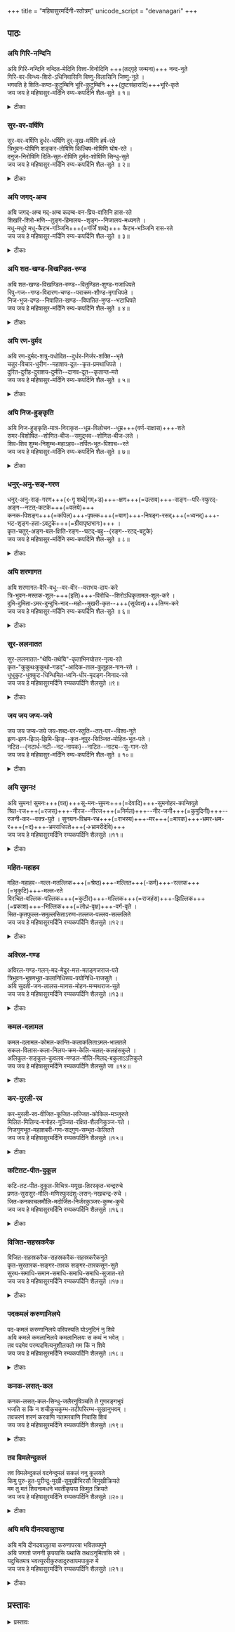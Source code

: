 +++
title = "महिषासुरमर्दिनी-स्तोत्रम्"
unicode_script = "devanagari"
+++
## पाठः
### अयि गिरि-नन्दिनि
अयि गिरि-नन्दिनि नन्दित-मेदिनि विश्व-विनोदिनि +++(तद्गृहे जन्मना)+++ नन्द-नुते  
गिरि-वर-विन्ध्य-शिरो-ऽधिनिवासिनि विष्णु-विलासिनि जिष्णु-नुते ।  
भगवति हे शिति-कण्ठ-कुटुम्बिनि भूरि-कुटुम्बिनि +++(दुष्टसंहारादि)+++भूरि-कृते  
जय जय हे महिषासुर-मर्दिनि रम्य-कपर्दिनि शैल-सुते ॥ १॥

<details>
<summary>टीकाः</summary>

#### मूलम्
अयि गिरिनन्दिनि नन्दितमेदिनि विश्वविनोदिनि नन्दनुते  
गिरिवर-विन्ध्य-शिरोऽधिनिवासिनि विष्णुविलासिनि जिष्णुनुते ।  
भगवति हे शितिकण्ठकुटुम्बिनि भूरिकुटुम्बिनि भूरिकृते  
जय जय हे महिषासुरमर्दिनि रम्यकपर्दिनि शैलसुते ॥१॥

#### काशिकानन्दगिरिः संस्कृतेन
वन्दे भगवतीमम्बां  
महिषासुरमर्दिनीम्  
व्याख्यास्येऽथाति-संक्षेपात्  
तत्पुष्पाञ्जलिमादरात् ॥ 

सकलपुरुषार्थ-दायिनीं देवी भगवतीमभिष्टुवन् कश्चित् कविः प्रथमं तस्याः स्वरुपं सामान्यतः कार्यं चाह -

**अयि गिरिनन्दिनि०** -अयीति सानुनये सम्बोधने । गिरेहिमालयस्य पर्वतस्य नन्दिनी पुत्री पार्वती तत्सम्बुद्धौ हे गिरिनन्दिनि । एवमुत्तरत्र सर्वत्र सम्बदध्यन्तं बोध्यम् । गिरीन पर्वतान् स्वशक्त्याधानेन नन्दयति तच्छीला तथा, यैः क्ष्माभृद्भिर्मेदिनी नन्दिता भवतीति वा । गिरीन् पूज्यान् नन्दयतीति वा । 

नन्दिता मेदिनी यया सा तथा । मेदिनीनन्दनेनैव **विश्वविनोदिनी** मेदिनीजातमानवकृतकर्मादि नन्दनीयत्वाद् विश्वस्य । कथमेषा विश्वं विनोदयामासेत्येतद् उदाहरणेनाह नन्दनुत इति । नन्दगेहे किल जातैषा - यद्यपि प्रथमं न महिषासुर-मर्दिनी-स्तोत्रम् ज्ञाता तथापि पश्चान्- नारदेन श्रीकृष्णादेः स्वरूपकथनोत्तरं मदीया पुत्री साक्षाद् भगवती जातेति सा नन्देन सभक्ति स्तुता । गिरिवरेति -गिरिवरस्य विन्ध्यस्य शिरसि शिखरेऽधिनिवस्तुं शीलं यस्याः । "नन्द गोपगृहे जाता यशोदागर्भसम्भवा । ततस्तौ नाशयिष्यामि विन्ध्याचलनिवासिनी" इति वचनात् । सैषा नन्दगृहे जाता सती विष्णुं श्रीकृष्णरूपेणावतीर्णं, विलासयामास योगमायामाश्रित्यैव श्रीकृष्णेन बहुतरलीलाकरणात् । जिष्णुनुते -"मायामयोऽयं गुणसंप्रवाहा। इत्येवमिन्द्रेण श्रीकृष्णस्तुतिप्रसङ्गे गोवर्धनोद्धारे स्तुता । इन्द्रादिस्तुतेरेव तारकासुरवधायपर्वतपुत्रीरूपेण भगवत्या अवतरणाञ्च । जिष्णुरिति अर्जुननामाऽपि । भगवति ऐश्वर्यधर्मयशः श्रीज्ञानवैराग्यलक्षणषागुण्यपूर्णे। शितिकण्ठकुटुम्बिनि- शिवपत्नि । भूरिकुटुम्बिनि-"भूरिर्ना वासुदेवे च हरे च परमेष्ठिनि" इति मेदिनी। आवृत्त्या ब्रह्म-विष्णु-महेश्वराणां कुटुम्बिनी सरस्वत्यादि त्रिस्वरूपा। एवंस्थिते शितिकण्ठकुटुम्बिनीति विशेषार्थम् । भूतकृते इति वचित्पाठः । भूतानि कृतानि यया सा तथा। भूरिकृत इति पाठेऽपि तथार्थः । भूरिभिर्ब्रह्मविष्णुमहेश्वरैर्भूरिभिर्बहुभिरिन्द्रादिभिश्च कृता तत्तेजःपुञ्जसमुद्भवादिति वा । दृश्यते च समुदाये शक्तिप्राकट्यम् । एवंभूते हे महिषासुरमर्दिनि रम्याः कपर्दा जटाजूटाः यस्याः सा तथा हे शैलसुते जय जय सुष्ठत्कर्षेण वर्तस्व । महिषासुरमर्दिनीं महालक्ष्मीरूपां मध्यमचरित्रविषयभूतां मध्यशरीरवन्मुख्यत्वेन महिषासुरमर्दिनी-स्तोत्रम् प्रथमम्पादाय ततो वाम-दक्ष-करस्थानीये महाकाली-महासरस्वत्यौ प्रथमोत्तमचरित्रस्थे विशेषणाभ्यां गृहीते । श्यामकपर्दसमावृता महाकाली । शैलसुता उमा ब्रह्मविद्यास्वरुपिणी केनोपनिषदि दर्शिता महासरस्वती । महिषोऽधर्मप्रतीकरूपस्तादृशासूरमर्दिनी परा परमोपास्या ॥१॥

#### काशिकानन्दगिरिः हिन्द्या
हे माता । रमणीय केशपाश से शोभायमान हे शैलपुत्री ! हे महिषासुर मर्दिनी भगवती ! तुम्हारी जय हो । तुम हिमालयनन्दिनी हो, पृथ्वी की समृदिध विधायिनी हो, विश्व के लिये आनन्ददायिनी हो । पूर्वकृत नन्दरायकी स्तुति से प्रसन्न होकर तुम ने नन्दगृह में जनम लिया। और विन्ध्यवासिनी देवी बनी । दूसरी और भगवान विष्णू (श्रीकृष्ण) के रासविलास में सहभागिनी बनी (योगमायामुपाश्रितः) इन्द्रादि भी तुम्हारी स्तुति करने लगे । हे भगवती! तुम शङ्कर की अर्धाङ्गिनी हो । लक्ष्मी आदि के रुप में विष्णू आदि की भी कुटुम्बिनी हो । अनन्त विश्व की जन्मदात्री हो ॥१॥

#### उषा ऽऽङ्ग्लिक्या
Hail, Oh daughter of Mountain, who has caused joy to the Universe, praised by Nanada, residing on the peak of the superb mountain Vindhya, making Vishnu manifest his sports, praised by Indra, Oh Blessed one, consort of Siva (in particular), consort of many (Brahma, Vishnu and Siva), maker of many (beings) who has crushed the demon, Mahisha, wearing a charming knot of hair, Oh Daughter of Mountain (Himalaya), Victory to you, Victory to you. (1)

</details>

### सुर-वर-वर्षिणि
सुर-वर-वर्षिणि दुर्धर-धर्षिणि दुर्-मुख-मर्षिणि हर्ष-रते  
त्रिभुवन-पोषिणि शङ्कर-तोषिणि किल्बिष-मोषिणि घोष-रते ।  
दनुज-निरोषिणि दिति-सुत-रोषिणि दुर्मद-शोषिणि सिन्धु-सुते  
जय जय हे महिषासुर-मर्दिनि रम्य-कपर्दिनि शैल-सुते ॥ २॥

<details>
<summary>टीकाः</summary>

#### मूलम्
सुरवरवर्षिणि दुर्धरधर्षिणि दुर्मुखमर्षिणि हर्षरते  
त्रिभुवनपोषिणि शङ्करतोषिणि कल्मषमोषिणि घोषरते  
दनुजनिरोषिणि दितिसुतरोषिणि दुर्मदशोषिणि सिन्धुसुते  
जय जय हे महिषासुरमर्दिनि रम्यकपर्दिनि शैलसुते ॥२॥ 

#### काशिकानन्दगिरिः संस्कृतेन
भूरिकरणमुक्त्वा भूरिरक्षणमाह -

सुरवरेति ०-सुरेभ्यो वरान् वर्षति तच्छीला तथा । "प्रियतां त्रिदशाः सर्वे यदस्मत्तोऽभिवाञ्छितम् " इत्युक्तेः । अत एव दुर्धरनामानं महिषसेनापतिं धर्षयति तथा । दुर्मुखनामानं मर्षयति नाशयतीति तथा । दुर्धरान्दुर्मुखांश्च दुष्टान् हन्तीति वा । हर्षे स्वीये परकीये च रते । देवरक्षणासुरनिकन्दनाभ्यां त्रिभुवनपोषणशीले, मङ्गलवितानेन शङ्करतोषणशीले, स्वसेविनां कल्मषहरणशीले । घोषे शत्रुवधकालीनगर्जने वेदघोषादौ वा रते । दनुजनीनां दानवानां रोषिणि । रुषिहिँसार्थः । दितिकुलानां दैत्यानां रोषिणि । दुर्मदानां शोषिणि, महिषासुरमर्दिनी-स्तोत्रम् शोषिणि, सिन्धुसुते लक्ष्मीस्वरूपे समुद्रपुत्रि । जय जयेति । ॥२॥

#### काशिकानन्दगिरिः हिन्द्या
जय हो महिषासुर मर्दिनी ! जय हो रमणीय केशपाश से शोभायमान शैलपुत्री ! तुम देवताओं पर वरों की वर्षा करती हो । प्रथम तुम ने महिषासुर के सेनानी दुर्धर को पछाडा, दुर्मुख को गिराया । इस प्रथम विजय से ही हर्षित हो गयी । असुर संहार से त्रिभुवन का पोषण करने के लिये संनद्ध हो गयी । हे माता ! तुम सदा शंकर को प्रसन्न रखती हो, भक्तों के पापों को धो डालती हो । दानवों का संहार दैत्यो का विनाश एवं मदान्ध दृष्टों का सफाया करती हो। हे जगदम्बा तुम वेदधोष में तन्मय हो जाती हो ॥२॥

#### उषा ऽऽङ्ग्लिक्या
Oh Goddess, who showers boons on gods, molests demon Durdhara, destroys demon Durmukha, is gladdened by the joy (of herself and others), nourishes the three worlds, satisfies Sankara, removes the guilt (of devotees), is delighted in the war-cries, causes harm to the Danavas, gets angry with the sons of Diti (i.e. Demons), causes affliction to the arrogant, Oh daughter of the ocean (as Lakshmi) who has crushed the demon, Mahisha, wearing a charming knot of hair, Oh Daughter of Mountain (Himalaya), Victory to you, Victory to you. (2)


</details>

### अयि जगद्-अम्ब
अयि जगद्-अम्ब मद्-अम्ब कदम्ब-वन-प्रिय-वासिनि हास-रते  
शिखरि-शिरो-मणि--तुङ्ग-हिमालय--शृङ्ग--निजालय-मध्यगते ।  
मधु-मधुरे मधु-कैटभ-गञ्जिनि+++(=ग॑जिँ॑ शब्दे)+++ कैटभ-भञ्जिनि रास-रते  
जय जय हे महिषासुर-मर्दिनि रम्य-कपर्दिनि शैल-सुते ॥ ३॥


<details>
<summary>टीकाः</summary>

#### मूलम्
अयि जगदम्ब मदम्ब कदम्बवन-प्रियवासिनि हासरते  
शिखरिशिरोमणि-तुहिमालय-शृङ्गनिजालय-मध्यगते ।  
मधुमधुरे मधुकैटभगञ्जिनि कैटभभञ्जिनि रासरते  
जय जय हे महिषासुरमर्दिनि रम्यकपर्दिनि शैलसुते ॥३॥ 

#### काशिकानन्दगिरिः संस्कृतेन

प्रथमचरित्रार्थदर्शनपूर्वकं ध्येयस्वरूपमाह -

अयि जगदम्बेति। जगतामम्ब, विशेषतश्च मदम्ब, कदम्बवने प्रियं यथा स्यात् तथा वस्तुं शीलं यस्याः सा तथा। कदम्बवनं प्रियवासः वासस्थानं अस्या अस्ति तथेति वा। हासरते ॥ जहासारुणलोचना' इत्युक्तेः। शिखरिणां पर्वतानां शिरोमणिर्यस्तुङ्गो हिमालयस्तस्य शृङ्गमेव शृङ्गस्थो वा यो निजालयस्तन्मध्यगते तन्मध्यवासिनि। मधुवत् पुष्परसंवद् वसन्तवद् वा मधुरे सरसे। मधौ विष्णौ मधुरे इति वा। मधुसूदननामैकदेशत्वाद् मधुर्विष्णुर्मधुवंशीयत्वाद् वा। 

**मधुकैटभगञ्जिनि**। मधुकैटभाव् असुरौ गञ्जयतीति तथा। "गञ्जः स्यात् पुंसि रीढायां भाण्डागारे तु न स्त्रियाम्" इति मेदिनी । रीढा तिरस्कारस् तां करोतीति णिच् । तत्करोति तदाचष्टे  तयोःहन्ता तु विष्णुरेव। कैटभभञ्जिनीति सप्तम्यन्तम्। विश्वम्भरः कैटभजिदित्यमराद् विष्णुः श्रीकृष्णः तस्मिन् रासकारिणि रासरते। कैटभभञ्जिनीति सम्बोधनं सम्बोधनमध्यगतत्वाद्यद्यप्युचितं तथापि पुनरुक्तिमात्रं स्यादित्युपेक्षितम्। जय जयेति। ।३॥

#### काशिकानन्दगिरिः हिन्द्या
हे जगदम्बा ! ओ मेरी माँ ! कदम्बवन में निवास करना तुम्हें बहुत प्रिय लगता है । तुम हास्य विलास में प्रीति रखती हो । तुम ने पर्वतों के शिरोमणि हिमालय के उत्तुंग शिखर को अपना निवास स्थान बनाया । तुम्हारा स्वरुप मन वाणी आदि सभी मधु के समान मधुर मनोहर है। मधु और कैटभ को तुम ने प्रथम ही हताहत किया। कैटभासुर के हन्ता विष्णु (श्रीकृष्ण) की रासलीला में तुम ने ही रुचि के साथ पृष्ट भूमिका निभायी । हे महिषासुर मर्दिनी, रमणीय केशपाशधारिणी शैलपुत्री तुम्हारी जय हो जय हो ॥३॥

#### उषा ऽऽङ्ग्लिक्या
Hail, Oh Mother of the World (and) of me (in particular) dweller in the forest of Kadamba trees which are dear, delighted in the roar of laughter, dwelling in the interior of one's own house in the peak of lofty Himalaya - the crest-jewel of mountains, sweet like honey, hater of (the demons) Madhu and Kaitabha, taking delight in the Rasakrida of Vishnu, the destroyer of Kaitabha, who has crushed the demon, Mahisha, wearing charming knot of hair, Oh Daughter Mountain (Himalaya), Victory to you, Victory to you. (3)

</details>

### अयि शत-खण्ड-विखण्डित-रुण्ड

अयि शत-खण्ड-विखण्डित-रुण्ड--वितुण्डित-शुण्ड-गजाधिपते  
रिपु-गज--गण्ड-विदारण-चण्ड--पराक्रम-शौण्ड-मृगाधिपते ।  
निज-भुज-दण्ड--निपातित-खण्ड--विपातित-मुण्ड--भटाधिपते  
जय जय हे महिषासुर-मर्दिनि रम्य-कपर्दिनि शैल-सुते ॥ ४॥

<details>
<summary>टीकाः</summary>

#### मूलम्
अयि शतखण्ड-विखण्डित-रुण्ड-वितुण्डित-शुण्ड-गजाधिपते  
रिपु-गज-गण्ड-विदारण-चण्ड-पराक्रम-शौण्ड-मृगाधिपते  
निज-भुजदण्ड-निपातित-चण्ड-निपाटित-मुण्ड-भटाधिपते  
जय जय हे महिषासुरमर्दिनि रम्यकपर्दिनि शैलसुते ॥४॥ 

#### काशिकानन्दगिरिः संस्कृतेन
द्वितीयचरित्रमादायाहार्थेन -

अयि शतेति । शतानि खण्डानि यथा स्युः तथा विखण्डिता रुण्डा अश्वविशेषा यया सा । "मूकरुण्डौ तु वेसरादश्वा सूतेइति यादवः। वेसरो वेगतरोऽश्वः । " स्याद् वेसरो वेगतर" इति तत्रैव पाठात् । सा च सा वितण्डिताः तोडिताः शूण्डाः करिहस्ता येषां ते तथाभूता गजाधिपतयोयया सा तथेति कर्मधारयः । रिप्विति । रिपूणां ये गजाः तेषां, यद् वा गजरूपेणागतमहिषासुरस्य एवं गण्डविदारणे चण्डपराक्रमेण शौण्डो विख्यातः । "शौण्डो मते च विख्याते" इति विश्वमेदिन्यौ । एवंविधो मृगाधिपतिर्वाहनत्वेन यस्याः सा तथा ।

तृतीयचरित्रार्थंकदेवमादायाह - निजभुजेति । निजभुजेन निपातितश्चण्डो नाम राक्षसो यया सा च सा विपातितो मुण्डनामा भटाधिपतिः यया सा तथा । जय जयेति । ॥४॥

#### काशिकानन्दगिरिः हिन्द्या
जय हो जय हो माता ! महिषासुर मर्दिनी ! जय हो रम्यकेश विन्यास से शोभायमान शैलपुत्री ! तुम ने युद्ध में तेज दौडते हुए घोडों को सौ सौ टुकडे कर मार गिराया । बडे बडे हाथियों के सूडों को हजारो टुकडे कर फेंक दिया । तुम्हारा वाहन सिंह भी हाथियों के गण्डस्थल फाड डालने के पराक्रम से प्रख्यात हुआ । तुम ने अपनी भुजाओं से सेनाधिपति चण्ड और मुण्ड नाम के प्रखर योद्धाओं को मार गिराया ॥४॥

#### उषा ऽऽङ्ग्लिक्या

Hail, Oh Gosddess who has shattered the best horses into hundreds of pieces (and) rendered the masters of elephants as having the trunks (of the elephants) chopped off, possessed of the lord of animals (lion) well-known for the fierce valour displayed in breaking the foreheads of enemies' elephants, who with her staff-like arms knocked down demon Chanda and caused the fall of demon Munda who has crushed the demon, Mahisha, wearing a charming knot of hair, Oh Daughter of Mountain (Himalaya), Victory to you, Victory to you. (4)
</details>

### अयि रण-दुर्मद
अयि रण-दुर्मद-शत्रु-वधोदित--दुर्धर-निर्जर-शक्ति--भृते  
चतुर-विचार-धुरीण--महाशय-दूत--कृत-प्रमथाधिपते ।  
दुरित-दुरीह-दुराशय-दुर्मति--दानव-दूत--कृतान्त-मते  
जय जय हे महिषासुर-मर्दिनि रम्य-कपर्दिनि शैल-सुते ॥ ५॥

<details>
<summary>टीकाः</summary>

#### मूलम्
अयि रण-दुर्मद-शत्रु-वधोदित--दुर्धर--निर्जर+++(=देव)+++-शक्ति-भृते  
+++(ताम् प्राप्तुं प्रमथाधिपः शिवो दूत एवेति)+++  
चतुर-विचार-धुरीण-महाशय-दूत-कृत-प्रमथाधिपते ।  
दुरित-दुरीह-दुराशय-दुर्मति-दानव-दूत-कृतान्तमते  
जय जय हे महिषासुरमर्दिनि रम्यकपर्दिनि शैलसुते ॥५॥ 

#### काशिकानन्दगिरिः संस्कृतेन
तृतीयचरित्रार्थं श्लोकैर् दर्शयति। तत्र दौत्यम् आह -

अयि रणेति ।  
**रणदुर्मदानां** शत्रूणां वधार्थम् **उदिता** उद्भूता या **दुर्धराः** निर्जरसां शक्तयो ब्राह्मी माहेश्वर्यादयः ताभिर् भूते, पालिते, पूरिते वा ।  
चतुरेति । **चतुरश्** चासौ विचारे **धुरीणश्** च चातुर्य-युक्त-विचारे धुरीण इति वा ।  
स चासौ **महाशयश्** च एवं-विध-गुण-गण-विशिष्टेन तेन भवितव्यम् इति तादृश-दूते **कृतं** पर्याप्तः **प्रमथाधिपतिः** शिवो यस्याः सा तथा । "युग-पर्याप्तयोः कृतम्" इत्यपरः । दूतपदान्तं तादृशदूत-कर्मणि तादृशदूत-भवने वा लाक्षणिकं बोध्यम् ।  
केचिन्- मध्ये महाशिवेति पठन्ति। अन्ये महाशयेति पठित्वापि तस्य प्रमथाधिपतिना सामानाधिकरण्येन योजयन्ति। तदुभयं दुर्घट-समासत्वाद् उपेक्षितम्। दुरितेति। 

दुरितश्च दुरीहश्च दुराशयश्च दुर्मतिश्च यः परपक्षीयदूतः। सुग्रीवनामा तेन कृता अन्त-मतिर् यस्याः सा। सुग्रीवोक्त्या असुराणाम् अन्त एव कर्तव्य इति मतिर् देव्या निश्चिता जातेति। जय जयेति।॥५॥

#### काशिकानन्दगिरिः हिन्द्या
केशों के सुन्दर गुच्छों से शोभायमान हे शैलसूनु ! हे महिषापुर मर्दिनी माता तुम्हारी जय हो । रण में मदोन्मत्त शत्रुओं का वध करने के लिये प्रगट हुई शक्ती माहेश्वरी आदि शक्तियां चारों ओर से तुम्हें सम्हाले हुए थी । तुम ने अति चतुर विचारशील, महामना, गणाधिपति शिवजी को अपना दूत बनाकर अपना शान्तिसन्देश भेजा था। किन्तु दुष्ट एवं दुर्मति दानव दूत ( सुग्रीवा) के द्वारा उसे ठुकरा देने से तुम ने दानवों का अन्त करने का फैसला किया था ॥५॥ ।

#### उषा ऽऽङ्ग्लिक्या
Hail, Oh Goddess, supported by the powers of undefeated gods which arose for the death of enemies who were ferocious in the battle,  
having Siva, the foremost dignitary of ingenious thoughts, as an efficient messenger,  
who made up her mind to put an end to demon-rule because of the messenger (Sugriva) of demons having evil behaviour, evil wishes, evil mind and wicked disposition,  
who has crushed the I demon, Mahisha, wearing a charming knot of hair, Oh Daughter of Mountain (Himalaya), Victory to you, Victory to you. (5)

</details>

### अयि निज-हुङ्कृति
अयि निज-हुङ्कृति-मात्र-निराकृत--धूम्र-विलोचन--धूम्र+++(वर्ण-राक्षास)+++-शते  
समर-विशोषित--शोणित-बीज--समुद्भव--शोणित-बीज-लते ।  
शिव-शिव शुम्भ-निशुम्भ-महाऽहव--तर्पित-भूत-पिशाच--रते  
जय जय हे महिषासुर-मर्दिनि रम्य-कपर्दिनि शैल-सुते ॥ ७॥

<details>
<summary>टीकाः</summary>

#### मूलम्
अयि निजहुंकृतिमात्र-निराकृत-धूम्रविलोचन-धूम्रशते  
समर-विशोषित-शोणितबीज-समुद्भव-शोणित-बीज-लते ।  
शिव-शिव--शुम्भ-निशुम्भ-महाहव-तर्पित-भूतपिशाचपते  
जय जय हे महिषासुरमर्दिनि रम्यकपर्दिनि शैलसुते ॥६॥ 

#### काशिकानन्दगिरिः संस्कृतेन
तत्रैव धूम्रलोचन-रक्तबीज-शुम्भनिशुम्भवधमाह -

अयि निजेति । निजहुङ्कृतिमात्रेण निराकृतो धूम्रविलोचनश्च धूम्राणां धूम्रविलोचनानुयायिनां शतानि च यया सा तथा । "वृतः षष्ट्या सहस्राणामसुराणां द्रुतं ययौ" इति षष्टिसहस्राणि धूम्रलोचनस्यानुयायिनः। समरेति । समरे युद्धे विशोषितं रक्तबीजसमुद्भवं शोणितरूपं बीजं सहस्रशः शोणितासुरोत्पादनप्रयोजकं यया सा च सा लता च नारी चेति तथा । "लता नवा गन्धवहेन चुम्बिता ॥ इति नैषधप्रयोगे नवा नवीना लता माधवीलता नवा रम्या लता नारी च इति टीकादर्शनाल्लतापदं नारीवाचकमपि । शिव शिवेति । शिव शिवेत्युञ्चारणपूर्वकं शुम्भनिशुम्भयोर्महायुद्धे तर्पितो भूतपिशाचपतिः शङ्करो यया सा तथा । तथा चोक्तं -"ततःपरिवृतस्ताभिरीशानो देवशक्तिभिः। हन्यन्ताम् असुराः शीघ्रं मम प्रीत्याह चण्डिकाम्" इति। यद् वा तस्मिन् महायुद्धे शत्रुवधोत्पन्नासृगादिभिः तर्पिता भूताः पिशाचाः तत्पतयश्च यया तथेति । जय जयेति । ॥६॥

#### काशिकानन्दगिरिः हिन्द्या
हे माता ! इस के बाद तुम ने हुंकार मात्र से धूम्रलोचन और उस के अनुयायियों का वध कर डाला । युद्ध में रक्तबीज से उत्पन्न करोडों रक्तबीजों के बीज रक्तबिन्दुओं की धारा तुम ने सुखा डाला। फिर शुम्भ और निशुम्भ के साथ जो महा युद्ध हुआ उस में बहाये खून की धारा और मांस खण्डों से भूत पिशाचादि को शिव शिव कहते हुए मानो तर्पण ही किया । कैसा वह पराक्रम था । धन्य हो । जय हो महिषासुरमर्दिनी । जय हो जटाजूटधारिणी शैलपुत्री माता ! ॥६॥


#### उषा ऽऽङ्ग्लिक्या
Hail, Oh Goddess who has destroyed demon Dhoomralochana together with his hundreds of followers by the sheer utterance of sound "hum", Oh Female who has sucked up in battle the germ of blood emanating from demon Raktabija, who has satisfied the lord of goblins (Siva) by the war-cry "Siva-Siva", in the great battle with Sumbha and Nisumbha, who has crushed the demon, Mahisha, wearing a charming knot of hair, Oh Daughter of Mountain (Himalaya), Victory to you, Victory to you. (6)

</details>

### धनुर्-अनु-सङ्-गरण
धनुर्-अनु-सङ्-गरण+++(←गॄ शब्दे|गम्+ड)+++-क्षण+++(=उत्सव)+++-सङ्ग--परि-स्फुरद्-अङ्ग--नटत्-कटके+++(=वलये)+++  
कनक-पिशङ्ग+++(=कपिल)+++-पृषत्क+++(=बाण)+++-निषङ्ग-रसद्+++(=ध्वनद्)+++-भट-शृङ्ग-हता-ऽवटुके+++(=ग्रीवापृष्ठभागः)+++ ।  
कृत-चतुर्-अङ्ग-बल-क्षिति-रङ्ग--घटद्-बहु--{रङ्ग--रटद्-बटुके}  
जय जय हे महिषासुर-मर्दिनि रम्य-कपर्दिनि शैल-सुते ॥ ८॥

<details>
<summary>टीकाः</summary>

#### मूलम्
धनुरनुसङ्गरण-क्षण-सङ्ग-परिस्फुरदङ्ग-नटत्-कटके  
कनक-पिशङ्ग-पृषत्क-निषङ्ग-रसद्भट-शृङ्ग-हतावटुके ।  
कृत-चतुरङ्ग-बलक्षिति-रङ्ग-घटद्-बहुरङ्ग-रटद्-बटुके   
जय जय हे महिषासुरमर्दिनि रम्यकपर्दिनि शैलसुते ॥७॥ 

#### काशिकानन्दगिरिः संस्कृतेन
यूदधस्वरूपमाह -

धनुषो यदनुसंगरणं टङ्कारकरणं स एव क्षण उत्सवः " निर्व्यापारस्थितौ कालविशेषोत्सवयोः क्षणः" इत्यमरः। तत्सङ्गेन परिस्फुरत्सु प्रचलत्सु अङ्गेषु करादिषुः नटन्ति प्रचलन्ति कटकानि यस्याः सा तथा । कनकेति । कनकपत्रकत्वात् कनकवत् पिशङ्गैः पृषत्कैर्बाणैः तादृशेन निषङ्गेण तूणीरेण च रसन्तः शब्दायमाना ये भटाः शत्रुसैनिकाः ते शृङ्गाह्तावटवो यया सा तथा । शृङ्गेण प्राधान्येन हता अवटवो ग्रीवोपरिदेशा ययेति विग्रहे कप समासान्तः । "शृङ्ग प्राधान्यसान्वोश्चा इत्यमरः। आहिताग्न्यादेराकृतिगणत्वाद शृङ्गहतावटवो यथोक्तभटा ययेति विग्रहे विशेषणस्य परनिपातः । शृङ्गमायुधविशेषो वा । माहेश्वर्या वर्णनं वा । तदीयवाहनेन वृषभेण  शृङ्गहता वटुत्वादसुराणाम् । कृतेति । स्वकृता दानवानां चतुरङ्गबलस्य क्षितिः क्षयो यत्र तादृशो यो रङ्गो रणभूमिः "रङ्गो ना रागे नृत्यरणक्षितौ ॥ इति मेदिनी । तत्र निर्भयं घटन्तो घटमानाः चेष्टमाना बहुरङ्गं यथा स्यात् तथा रटन्तो बटुका यस्याः सा तथा। चतुरङ्गबलनाशे निर्भया बाला अपि भटानुकरणं कुर्वन्तो रटन्तश्चेष्टन्ते तथेति । घटधातोरात्मनेपदित्वात्परस्मैपदप्रयोगः " संज्ञापूर्वको विधिरनित्य" इत्याश्रित्य नेयः । यद वा घटनं समृदायीभवनं घटः । घट इव आचरन्तो घटन्त एकत्रीभवन्त इति व्याख्येयम् । बहुरङ्गशब्दो वैविध्यार्थे भाषायां प्रयुज्यमान उपलभ्यते - बहुरङ्गी समाज इत्यादौ। अथवा कृता चतूरङ्गबलक्षितिः यस्मिन तत्र रङ्गे घटन्तो बहुरङ्गा नानारङ्गा रटन्तश्च बटुका बटुकभैरवबटुकविनायकादयो यस्याः सा तथेति विग्रहः। जय जयेति । ॥७॥

#### काशिकानन्दगिरिः हिन्द्या
हे माता ! युद्ध में तुम धनुषटंकार जब करने लगती तब समस्त अंग हिलने लगते थे तो उसके संग से कटककंकण नृत्य करने लगते थे । सुवर्णमय पीले बाणवाला तूणीर लिये कोलाहल करते हुए सामने आये शत्रुओं की गर्दनों को तुम तोडती जा रही थी। इस प्रकार जहाँ दानवों की चतुरंग सेना का विनाश हुआ वह रणभूमि ऐसी सुनसान हो गयी कि वहाँ बच्चे भी निर्भय होकर सैनिकों का अनुकरण करते हुए खेलने लगे थे । धन्य हो जय हो हे महिषासुरमर्दिनी जय हो सुन्दर जटाजूट धारिणी शैलकुमारी ॥७॥


#### उषा ऽऽङ्ग्लिक्या
Oh Goddess, whose bangles are set in motion, because of the limb (hand) which throbs by its association with the joyous occasion of the twanging of bow, who mainly struck at the necks of soldiers, reverberating with quivers full of arrows which were tawny like gold, whose striplings were shouting in diversified manner on the battlefield where the destruction of the fourfold army was effected (by you), who has crushed the demon, Mahisha, wearing a charming knot of hair, Oh Daughter of Mountain (Himalaya), Victory to you, Victory to you. (7)

</details>

### अयि शरणागत
अयि शरणागत-वैरि-वधू--वर-वीर--वराभय-दाय-करे  
त्रि-भुवन-मस्तक-शूल-+++(इति)+++-विरोधि--शिरोऽधिकृतामल-शूल-करे ।  
दुमि-दुमिता-ऽमर-दुन्दुभि-नाद--महो--मुखरी-कृत--+++(सूर्यवत्)+++तिग्म-करे  
जय जय हे महिषासुर-मर्दिनि रम्य-कपर्दिनि शैल-सुते ॥ ६॥

<details>
<summary>टीकाः</summary>

#### मूलम्
अयि शरणागत-वैरिवधू-वरवीर-वराभय-दायिकरे  
त्रिभुवन-मस्तकशूल-विरोधि-शिरोधि-कृताऽमल-शूल-करे ।  
दुमिदुमितामरदुन्दुभि-नाद-महो-मुखरीकृत-दिङ्निकरे  
जय जय हे महिषासुरमर्दिनि रम्यकपर्दिनि शैलसुते ॥८॥ 

#### काशिकानन्दगिरिः संस्कृतेन
युद्धचरमावस्थामाह -

अयि शरणागतेति । शरणागता ये वैरिणां वध्वो रक्षास्मत्पतिजीवनमिति याचमानास्तासां ये वरा वीराः तेभ्यो वरम् अभयं च प्रयच्छन्तौ करौ यस्याः सा तथा । एतद् वैपरीत्येन त्रिभुवनेति । त्रिभुवनस्य मस्तकशूलमिव ये विरोधिनः तेषां शिरोधौ कन्धरायां कृतः निक्षिसः अमलशूलः करे यस्याः सा तथा । दुमीति अव्यक्तानुकरणम् । दुमिदुमिता दुं दुं शब्दिता येऽमरदुन्दुभयो देवदुन्दुभयस्तेषां नादात्मकेन महसा उत्सवेन मुखरीकृताः प्रतिशब्देन शब्दायमाना दिङ्निकरा यया सा तथा । तिग्मकरे इति पाठे तस्मिन् महसि मुखरीकृता तिग्मतालवादनकरा यस्याः सा इति व्याख्येयम्। जय जयेति । ॥८॥ 

#### काशिकानन्दगिरिः हिन्द्या
हे अम्बा ! उन वैरियों को भी तुम ने अपने वरद एवं अभय हाथों से वर एवं अभय दिया जिन की पत्नियाँ अपने पतियों की रक्षा के लिये तुम्हारी शरणागत हो गयी। इस के विपरीत जो त्रिभुवन के लिये सरदर्द बने हुए थे उन असुरों की गर्दनों में तुम ने अपने हस्तस्थ त्रिशूल को फँसाया । उस के बाद विजयी हो कर तुम ने जो विजय दंदभी बजायी उस की दम दम नादा से सारी दिशायें गूंज उठी । धन्य है तुम्हारी उदारता और युद्ध कुशलता । जय हो महिषासुरमर्दिनी माता! जय हो रम्य जटाजूट धारिणी शैलपुत्री ॥८॥


#### उषा ऽऽङ्ग्लिक्या
Hail, Oh Goddess whose palm offers blessings and fearlessness to the heroic husbands of wives of enemies who were seeking shelter (with you), in who is holding in her hand the hand the sparkling spear which is placed on the necks of oppondents who are the headache of the three worlds, who has rendered noisy the multitude of directions with the joy of drum-beats of gods making "dum, dum" sound, who has crushed the demon Mahisha, wearing a charming knot of hair, Oh Daughter of Mountain (Himalaya), Victory to you, Victory to you. (8)

</details>


### सुर-ललनातत
सुर-ललनातत-"थेयि-तथेयि"-कृताभिनयोत्तर-नृत्य-रते  
कृत-"कुकुथःकुकुथो-गडद्"-आदिक-ताल-कुतूहल-गान-रते ।  
धुधुकुट-धुक्कुट-धिन्धिमित-ध्वनि-धीर-मृदङ्ग-निनाद-रते  
जय जय हे महिषासुरमर्दिनि रम्यकपर्दिनि शैलसुते ॥९॥

<details>
<summary>टीकाः</summary>

#### मूलम्
सुरललनाततथेयि-तथेयि-कृताभिनयोदर-नृत्य-रते  
कृत-कुकुथःकुकुथो-गडदादिक-ताल-कुतूहल-गान-रते ।  
धुधुकुट-धुक्कुट-धिन्धिमित-ध्वनि-धीर-मृदङ्ग-निनाद-रते  
जय जय हे महिषासुरमर्दिनि रम्यकपर्दिनि शैलसुते ॥९॥ 

#### पाठान्तरम्
सुर-ललनाऽऽतत-"थेयित-थेयितथा"ऽभिनयोत्तर-नृत्य-रते  
हास-विलास-"हु"-लास-मयि प्रणतार्त-जने ऽमित-प्रेम-भरे ।  
"धिमि-किट-धिक्-कट-धिकट-धिमि"-ध्वनि-घोर-मृदङ्ग-निनाद-रते  
जय जय हे महिषासुर-मर्दिनि रम्य-कपर्दिनि शैल-सुते ॥ ९॥


#### काशिकानन्दगिरिः संस्कृतेन
नानासात्विकलीला आचष्टे -

सुरललनेति। सुरललनाभिः सुराङ्गनाभिः ततथेयीत्याद्यनुकरणम् ततथेयीत्याद्यनुकरणम् । इत्येवं कृताभिनयोदरे तादृशाभिनयमध्ये यन्नृत्यं तत्र रते । कृताभिनयोत्तरनृत्यरत इति पाठे तादृशाभिनयेऽभिनयाद वा उत्तरं श्रेष्ठतरं यन्नृत्यं तत्र रत इति व्याख्येयम् । कृतः कुकुथः इत्यादिको यस्तालस्तत्र कुतूहलेन गाने रते । धुधुकुट इत्यादिना ध्वनिना धीरो गम्भीरो यो मृदङ्गनिनादस्तत्र रते । जय जयेति । ॥९॥

#### काशिकानन्दगिरिः हिन्द्या
असुरवध होने पर हर्षित हुई देवाङ्गनाएँ तथेयी तथेयी कर के अभिनय के साथ नृत्य करने लगीं । कुकुथ कुकुथ गडद ताल के बीच गीत गाने लगीं । धुधुकुट धुक्कुट धिन्धिम ऐसें मृदंग बजने लगे । इन सब को देख कर सुन कर तुम आनन्दित होने लगी। धन्य हो माता जय हो महिषासुरमर्दिनी ! जय हो रम्य जटाजूट धारिणी शैलपुत्री ॥९॥

#### उषा ऽऽङ्ग्लिक्या
Oh, Goddess, who takes delight in the dance-sequence in the midst of acting done by divine women and accompanied by the sound "tatatheyi-tatheyi", who takes pleasure through curiosity in the singing to the accompaniment to rhythm (tala) expressed through "Kukuthah, Kukuthah, Gudada" etc., who  takes joy in the deep-sounding drum (mrdanga) resounding with "Dhudhukuta, Dhudhukuta, Dhindhumita", who has crushed the demon, Mahisha, wearing a charming knot of hair, Oh Daughter of Mountain (Himalaya), Victory to you, Victory to you. (9)

</details>

### जय जय जप्य-जये
जय जय जप्य-जये जय-शब्द-पर-स्तुति--तत्-पर--विश्व-नुते  
झण-झण-झिञ्-झिमि-झिङ्--कृत-नूपुर-सिञ्जित-मोहित-भूत-पते ।  
नटित--{नटार्ध-नटी--नट-नायक}--नाटित--नाट्य--सु-गान-रते  
जय जय हे महिषासुर-मर्दिनि रम्य-कपर्दिनि शैल-सुते ॥ १०॥
<details>
<summary>टीकाः</summary>

#### मूलम्
जय जय जप्यजये जय-शब्द-पर-स्तुति-तत्पर-विश्व-नुते  
झण-झण-झिञ्झिमि-झिङ्कृत-नूपुर-शिञ्जित-मोहित-भूतपते ।  
नटित--नटार्ध-नटी--नट-नायक--नाटक-नाटित-नाट्यरते  
जय जय हे महिषासुरमर्दिनि रम्यकपर्दिनि शैलसुते ॥१०॥ 

#### काशिकानन्दगिरिः संस्कृतेन
अर्धनारीश्वरीयनारीलीलां बहुतरपुरुषबहुतरनारीमिलितनृत्यलीलां (गरबा) वाऽऽदायाह -

जय जयेति । नृत्यादि-समये जय-जय-शब्देन जप्यो जयो यस्याः सा तथा ।  
जय जय शब्दः पर उत्तमो यत्र तादृश-स्तूतौ तत्परेण विश्वेन नुता तत्सम्बुद्धौ ।  
झण झण झिझिमीति झिंकृतस्य नूपुरस्य महिषासुरमर्दिनी स्तोत्रम् शिञ्जितेन ऽव्यक्तशब्देन मोहितो **भूतपतिः** शङ्करो यया सा तथा ।  
नटितेति । आदिकर्मणि निष्ठा । नटितौ समारब्ध-नटनौ, यौ **नटार्धनटी** च **नटनायकश्** च अर्धनारीश्वररूपौ ताभ्यां बहुतरनटबहुतरनटीसमुदायेन वा नाटिते प्रवर्तिते नाट्ये सुगानरते । जय जयेति । ॥१०॥


#### काशिकानन्दगिरिः हिन्द्या
जय माता ! महिषासुरमर्दिनी ! जय हो रम्यकेशपाशधारिणी शैलपुत्री ! युद्ध में तुम्हारी विजय होने पर कुछ लोग जय-जय, जय-जय ऐसा मानो जप करने लगे थे । कुछ लोग जयकार के साथ स्तुति बोल रहे थे । इस प्रकार संपूर्ण विश्व तुम्हारी प्रशंसा-स्तुति करने में लगा था । और तुम भी आनन्दनृत्य में शामिल हो कर झण-झण झिम-झिम आवाज करते हुए नूपुर के झनकार से भूतपति शंकर को मोहित कर रही थी। फिर आधे नटों से और आधी नटियों से शोभित विशाल नाटक में शंकर के साथ स्वयं भी नृत्य करने लग गयी थी। अहा | क्या उस समय की शोभा रही होगी. धन्य हो ॥१०॥

#### उषा ऽऽङ्ग्लिक्या
Oh Goddess, who is praised by the World which is engrossed in a praise-song in which the word "jaya" occurs last, whose victory is fit to be muttered by (the words) "jaya", " jaya", who tempts Sankara, the Lord of  Creatures, by the jingling of her anklets, which make the sound "jhana, jhana, jhinjhimi, jhin", who takes delight in the lovely music sung in the drama acted by Siva in the form of half-female and half-male when he has started his dance, who has crushed the demon, Mahisha, wearing a charming knot of hair; Oh Daughter of Mountain (Himalaya), Victory to you, Victory to you. (10)

</details>

### अयि सुमनः!
अयि सुमनः! सुमनः+++(वत्)+++सु-मनः-सुमनः+++(=देवादि)+++-सुमनोहर-कान्तियुते  
श्रित-रज+++(=रजस्)+++-नीरज--नीरज+++(=निर्मल)+++--नीर-जनी+++(=कुमुदिनी)+++--रजनी-कर--वक्त्र-युते ।
सुनयन-विभ्रम-रभ्र+++(=राभस्य)+++-मर+++(=मारक)+++-भ्रमर-भ्रम-र+++(=द)+++-भ्रमराधिपते+++(→भ्रामरीदेवि)+++  
जय जय हे महिषासुरमर्दिनि रम्यकपर्दिनि शैलसुते ॥११॥ 


<details>
<summary>टीकाः</summary>

#### मूलम्
अयि सुमनः! सुमनःसुमनःसुमनःसुमनोहरकान्तियुते  
श्रितरजनीरज-नीरज-नीरजनी-रजनीकर-वक्त्रयुते ।  
सुनयनविभ्रम-रभ्र-मर-भ्रमर-भ्रम-रभ्रमराधिपते  
जय जय हे महिषासुरमर्दिनि रम्यकपर्दिनि शैलसुते ॥११॥ 

#### काशिकानन्दगिरिः संस्कृतेन
भ्रामरीरूपेण स्तौति -

**अयि** सुमन इति । शोभनं मनो यस्याः तत्-सम्बुद्धौ हे **सुमनः**। **सुमनः**-सदृशानि पुष्प-कोमलानि सुमनांसि शोभन-**मनांसि** येषां तेषां सुमनसां देवानां विदुषां वा । "विद्वांसो वै देवा" इति श्रुतेः । सुमनोहरया अत्यन्तमनोज्ञया कान्त्या युते । 

पुनश्च श्रितेति । **श्रितो रजः** परागो यया । अकारान्तो रज-शब्दः।+++(5)+++ अथ च **नीरजा** निर्मला । यद वा "रजनी नीलिनी रात्रि-हरिद्रा-जतुकासु च" इति मेदिनी-वचनात् श्रितो हरिद्रा-सदृश-पीत-रजो यया सा इति श्रित-रज-नीरजा ।  
अपि च नीरजे - निर्मले नीरे जले जनिः यस्याः सा कुमुदिनी, तत्-प्रबोधको **रजनी-करो** निशा-करः चन्द्रमा तत्-सदृशेन वक्त्रेण युते । 

सुनयनेति । स्वीय-सुन्दर-नयनयोः **विभ्रमैः** **रभ्रेण** राभस्येन **मर-भ्रमर-भ्रमं** - **मराणां** मारकराणां भ्रमराणां भ्रमं राति उत्पादयतीति तथा । नेत्रविभ्रमणे भ्रमराः प्रसर्पन्तीति भ्रम उत्पद्यत इति भावः । एवंविधा या **भ्रमराधिपतिर्** भ्रामरीदेवी, तत्सम्बुद्धौ । जय जयेति । ॥११॥

#### काशिकानन्दगिरिः हिन्द्या
रमणीय केशविन्यास से मनोहर हे शैलपुत्री । हे महिषासुरमर्दिनी! माता जय हो । हे प्रसन्नमनसा (सुमनः) अम्बा ! पुष्प (सुमन) सदृश कोमल , शोभन मनवाले (सुमन) विद्धवान (सुमन) को आकर्षित करने वाली अति मनोहर (सुमन) कान्तिसे तुम शोभायमान हो । हल्दी के समान पीत पराग (रजनीरज) युक्त निर्मल (नीरज) पानी (नीर ) में उत्पन्न (ज) कुमुदिनी (नीरजनी) को खिलाने वाले चन्द्रमा (रजनीकर) के सदृश मुख से सुसुन्दर हो । अपने रमणीय नेत्रों के परिभ्रमण से भ्रमरों की भ्रान्ति लोगों में पैदा कर अपने भ्रमराधिपति भ्रामरीदेवी स्वरुप दिखाकर सचमुच भ्रमराधिपति बन जाती हो ॥११॥

#### उषा ऽऽङ्ग्लिक्या
Oh Goddess, having a cheerful disposition, who is possessed of very attractive lustre like gods whose minds are delicate like flowers, possessed of a face like the moon which causes the white lotus to bloom - the lotus which originates in the clear waters and who has resorted to the pollen that is yellow like termeric, who chastised the demon, Bhramara by the movements of beautiful eyes which cause the semblence of violent bees, who has crushed the demon, Mahisha, wearing a charming knot of hair, Oh Daughter of Mountain (Himalaya), Victory to you, Victory to you. (11)
</details>

### महित-महाहव
महित-महाहव--मल्ल-मतल्लिक+++(=श्रेष्ठ)+++-मल्लित+++(-कर्म)+++-रल्लक+++(=भृकुटि)+++-मल्ल-रते  
विरचित-वल्लिक-पल्लिक+++(=कुटीर)+++-मल्लिक+++(=राजहंस)+++-झिल्लिक+++(=प्रकाश)+++-भिल्लिक+++(=लोध्र-वृक्ष)+++-वर्ग-वृते ।  
सित-कृतफुल्ल-समुल्लसिताऽरुण-तल्लज-पल्लव-सल्ललिते  
जय जय हे महिषासुरमर्दिनि रम्यकपर्दिनि शैलसुते ॥१२॥ 
<details>
<summary>टीकाः</summary>

#### मूलम्
महित-महाहव-मल्लमतल्लिक-मल्लित-रल्लक-मल्ल-रते  
विरचित-वल्लिक-पल्लिक-मल्लिक-झिल्लिक-भिल्लिक-वर्ग-वृते ।  
सित-कृत-फुल्ल-समुल्लसिताऽरुण-तल्लज-पल्लव-सल्ललिते  
जय जय हे महिषासुरमर्दिनि रम्यकपर्दिनि शैलसुते ॥१२॥

#### काशिकानन्दगिरिः संस्कृतेन
ललितारूपेण स्तौति -

महितेति । **महितो** महीकृतो महाहवो याभिः तादृश्यो **मल्ल-मतल्लिका** मल्ल-श्रेष्ठा यत्र । मतल्लिका-मचर्चिकेत्यादयः प्रशस्त-वाचकाः । एवंविधे **मल्लिते** युद्धे **रल्लकं** पक्ष्म-कदम्बं भृकुटिर् एव **मल्लः** प्रतिमल्लः, भृकुटि-विक्षेप-मात्रं प्रति-मल्ल-कर्मेति भावः । तत्र **रते** ।

विरचितेति । **विचरिता वल्लिकैः** वल्लि-समुदायैः **पल्लिकाः** कुटीराणि नीडानीति यावत् । यैः तेषां **मल्लिकानाम्** आलोहित-चञ्चु-चरणानां राज-हंसानां **झिल्लिका** - आतप-रोचिः - पक्ष-प्रति-बिम्बित--धवल-सौरकिरण-प्रकाशो यत्र, एवंविधानां **भिल्लिकानां** लोध्र-वृक्षाणां वर्गेण समुदायेन वनेन वृता तन्-मध्य-वर्तिनी पार्वती-रूपेत्यर्थः । तत्सम्बुद्धौ । वल्लिशब्दस्य स्त्रीलिङ्गत्वेऽपि वल्लिं कायन्तीति वा व्रीह्यादेराकृतिगणत्वेनहलन्तत्वाद वा वल्लिकशब्दो वल्लीसमुदायार्थे सुयोजः । लोध्रवृक्ष-रक्षणार्थं पार्वत्या सिंहनियुक्ती रघुवंशे प्रसिद्धा ।+++(5)+++ हंसाश् च अण्ड-प्रदानाय लोध्र-वृक्षेषु नीडानि कुर्वन्ति । 

सितेति । सितौ ईषच्छवेतिमयुक्तौ च कृतफुल्लौ किञ्चिद्विकासितौ च तौ समुल्लसितौ चरण-तल्लजौ च पदौ यौ तदीयलवेन विलासेन सल्ललिते - परमलालित्यवति । पद - लव इत्यस्य सन्धौ पल्लवः । "लवः कालभिदिच्छिदि । विलासे रामजे लेशे तथा किञ्जल्कपक्ष्मणोः" इति अमरकोश-रामाश्रम्यामुद्धृत हैमपाठः । तदा पदकिञ्जल्कार्थोऽपि सुघटः । जय जयेति । ॥१२॥

#### काशिकानन्दगिरिः हिन्द्या
जय हो माता महिषासुरमर्दिनी! जय हो रमणीय केशपाशधारिणी शैलपुत्री ! महा घोर युद्ध में बडे बडें मल्ल (पहलवान) जहाँ युद्ध करते हैं वहाँ प्रतिमल्ल का कर्म तुम्हारा भृकुटी चालन मात्र करता है। लताओं से घोंसले बनाकर उस पर पंख फैलाकर बैठे हुए राजहंस अपने चमकीले पंखों पर पडी सूर्यकिरणों के प्रतिबिंब से लोधवृक्षों को सुशोभित कर रहे हैं, उन लोध्रवृक्षों के मध्य में बैठ कर तुम आनन्द लेती हो । लालिमा और सफेदी लिये हुए, खिले हुए विकसित कमल सदृश चरणों की शोभा से तुम अत्यन्त लालित्यपूर्ण होकर वास्तविक ललितादेवी हो रही हो । ॥१२॥

#### उषा ऽऽङ्ग्लिक्या
Oh Goddess, who is pleased with wrestlers in the form of eye-lashes which are made to play the role of wrestlers to encounter the choice wrestlers who have intensified the battle, who is surrounded by a cluster of Lodhra trees which have reflections of Sun's rays falling on the royal swans who have built nests of creepers thereon, who is graceful on account of the movements of feet which are reddish and brightened like blooming white flowers, who has crushed the demon Mahisha, wearing a charming knot of hair, Oh Daughter of Mountain (Himalaya), Victory to you, Victory to you. (12)
</details>

### अविरल-गण्ड
अविरल-गण्ड-गलन्-मद-मेदुर-मत्त-मतङ्गजराज-पते  
त्रिभुवन-भूषणभूत-कलानिधिरूप-पयोनिधि-राजसुते ।  
अयि सुदती-जन-लालस-मानस-मोहन-मन्मथराज-सुते  
जय जय हे महिषासुरमर्दिनि रम्यकपर्दिनि शैलसुते ॥१३॥ 
<details>
<summary>टीकाः</summary>

#### मूलम्
अविरल-गण्डगलन्-मद-मेदुर-मत्त-मतङ्गजराज-पते  
त्रिभुवन-भूषणभूत-कलानिधिरूप-पयोनिधि-राजसुते ।  
अयि सुदती-जन-लालस-मानस-मोहन-मन्मथराज-सुते  
जय जय हे महिषासुरमर्दिनि रम्यकपर्दिनि शैलसुते ॥१३॥ 

#### काशिकानन्दगिरिः संस्कृतेन
उपास्यनानारूपेषु मातङ्गी-लक्ष्मी-कामेश्वरीरूपाणि आदाय आह

अविरलं सघनं निरन्तरं वा गण्डाद् गलता च्योतता मदवारिणा मेदाः स्निग्धा ये मत्तमतङ्गज- राजाः तेषां पतिः स्वामिनी मातङ्गीत्यर्थः । तत्सम्बुद्धौ । क्वचिन्मत्तमतङ्गजराजगते इति पाठः । तदा एवंविधा ये मत्ता मतङ्गजाः तेषां राजा ऐरावतः तस्य गतिरिव गतिर्यस्याः सा तथा गजराजविराजितमन्दगतिरितिप्रसिद्धम् । त्रिभुवनेति । त्रिभुवने भूषणभूतो यः कलानिधिः चन्द्रमाः तस्य रूपमिव रूपं यस्याः सा च सा पयोनिधिराजस्य सुता क्षीरसागरकन्यका तत् सम्बुद्धौ । हे लक्ष्मीस्वरूपेत्यर्थः । अयीति । सुदतीजनेषु सुन्दरीषु लालसं मानसं येषां तेषां मोहनी च सा मन्मथराजसुता च कामराजेश्वरीत्यर्थः । षु प्रसवैश्वर्ययोः । तत एव "पर्थिवे तनये सुतः" इत्यमरे पार्थिवार्थकत्वमुक्तम् । तेषां मोहनो यन्मन्मथराजः स सुतो यस्या इति वा विग्रहः । लक्ष्मीसुतो हि कामदेवः । जय जयेति । ॥१३॥

#### काशिकानन्दगिरिः हिन्द्या
रमणीय घने वालों से मंजुलस्वरुप हे शैलपुत्री ! हे महिषासुरमर्दिनी ! तुम्हारी जय हो । निरन्तर गिरते हुए मदवारि से मनोहर, स्निग्ध मत्तगजों की स्वामिनी तुम मातंगी हो । तुम त्रिभुवन के भूषणरुप चन्द्रमा के समान रूप संपन्न लक्ष्मी हो । सुन्दर दन्त पंक्तियों से मुस्कराती हुई सुन्दरियों में जिन का मन लालस बना हुआ है उन उपासकों के सामने उनको मोहित करने वाली तुम जगन्मोहिनी साक्षात् कामेश्वरी हो ॥१३॥

#### उषा ऽऽङ्ग्लिक्या
Oh Goddess, ruling (as Matangi) over the best of intoxicated elephants rendered stucky with the profuse ichor trickling from their foreheads, who has got the beauty of moon as the ornament of the three worlds and who is the daughter of milky ocean, (as Lakshmi), hail Oh daughter of Cupid (as Kamarajesvari) who infatuates those whose minds are desirous of beautiful women, who has crushed the demon, Mahisha, wearing a charming knot of hair, Oh Daughter of Mountain (Himalaya), Victory to you, Victory to you. (13)

</details>

### कमल-दलामल
कमल-दलामल-कोमल-कान्ति-कलाकलिताऽमल-भालतले  
सकल-विलास-कला-निलय-क्रम-केलि-चलत्-कलहंसकुले ।  
अलिकुल-सङ्कुल-कुवलय-मण्डल-मौलि-मिलद्-बकुलाऽऽलिकुले  
जय जय हे महिषासुरमर्दिनि रम्यकपर्दिनि शैलसुते जा ॥१४॥ 
<details>
<summary>टीकाः</summary>

#### मूलम्
कमल-दलामल-कोमल-कान्ति-कलाकलिताऽमल-भालतले  
सकल-विलास-कला-निलय-क्रम-केलि-चलत्-कलहंसकुले ।  
अलिकुल-सङ्कुल-कुवलय-मण्डल-मौलि-मिलद्-बकुलाऽऽलिकुले  
जय जय हे महिषासुरमर्दिनि रम्यकपर्दिनि शैलसुते जा ॥१४॥ 

#### काशिकानन्दगिरिः संस्कृतेन
श्रीदेवीस्वरूपमाह -

कमलेति । कमलदलवद् अमला कोमला कान्तिर्यस्य तत् किञ्च कलाकलितश्चन्द्रमाः तद्वदमलं भालतलं यस्याः सा तथा । पद्माननत्व-चन्द्रमुखत्वाभ्यां कमलदलकोमलत्वार्धचन्द्रावतारत्वाभ्यां वा । सकलेति । सकलानां सर्वासां विलासकलानां विलासशिल्पानां निलयभूतः निकेतनभूतः क्रमः पदविक्षेपो यत्र एवंविधायां केल्यां चलन्ति नृत्यन्ति कलहंसकुलानि यस्याः सा । "कलहंसस्तु कादम्बे राजहंसे नृपोत्तमे" इति मेदिनी । अलीति । अलिकुलेन भ्रमरकुलेन संकुलं व्याप्तं यत् कुवलयमण्डलं तद्युक्ते मौलौ मस्तके मिलन्ति बकुलानि बकुलपुष्पाणि यासां तासाम् आलीनां सखीनां कुलं यस्याः सा तथा । बकुलपुष्पं कामदेवप्रहित-पञ्चधाभूत-बाणद्वितीयांश सम्भवम् । जय जयेति । ॥१४॥

#### काशिकानन्दगिरिः हिन्द्या
महिषासुरमर्दिनी हे महालक्ष्मी ! रम्य केशपाशावृत हे महाकाली हिमालय की पुत्री महासरस्वती हे उमा भगवती ! तुम्हारी जय हो । तुम्हारा ललाट कमलदल के समान कोमल कान्ति से युक्त है, चन्द्रमा के समान वक्राकार एवं निर्मल है । तुम्हारी नृत्य लीला में पाद विन्यास ऐसा है कि समस्त विलास शिल्पकला वहीं समायी हुई हैं जिसे देख कर कलहंस चंचल होकर स्वयं नृत्य करने लगते हैं । तुम ऐसी सहेलियों से घिरी हुई हो जिनके मस्तक में ऐसे कमल शोभा पा रहे हैं जहाँ भ्रमर भ्रमण करते रहते हैं और साथ में लगे हुए बकुल पुष्प सुगंधि फैलाते हैं ॥१४॥

#### उषा ऽऽङ्ग्लिक्या
Oh Goddess, having the spotless and delicate lustre of a lotus-petal (and) having the expance of forehead like clear moon, during whose sport consisting of foot-steps which are residence of all graceful arts the sweet sounding swans are dancing, who is possessed of a group of rows of Bakula flowers which mingle with the crest of a bunch of blue lotuses full of swarms of bees, who has crushed the a demon, Mahisha, wearing a charming knot of hair, Oh Daughter of Mountain (Himalaya), Victory to you, Victory to you. (14)

</details>

### कर-मुरली-रव
कर-मुरली-रव-वीजित-कूजित-लज्जित-कोकिल-मञ्जुरुते  
मिलित-मिलिन्द-मनोहर-गुञ्जित-रक्षित-शैलनिकुञ्ज-गते ।  
निजगुणभूत-महाशबरी-गण-सद्गुण-सम्भृत-केलितते  
जय जय हे महिषासुरमर्दिनि रम्यकपर्दिनि शैलसुते ॥१५॥ 
<details>
<summary>टीकाः</summary>

#### मूलम्
कर-मुरली-रव-वीजित-कूजित-लज्जित-कोकिल-मञ्जुरुते  
मिलित-मिलिन्द-मनोहर-गुञ्जित-रक्षित-शैलनिकुञ्ज-गते ।  
निजगुणभूत-महाशबरी-गण-सद्गुण-सम्भृत-केलितते  
जय जय हे महिषासुरमर्दिनि रम्यकपर्दिनि शैलसुते ॥१५॥ 

#### काशिकानन्दगिरिः संस्कृतेन
शबरीस्वरूपमाह -

करेति । करगतायाः मुरल्या रवेण वीजितं तिरस्कृतम्, ईज गतिकूत्सनयोरिति धातोर्विपूर्वस्य, कूजितं येषां ते अत एव लज्जिताः कोकिला यस्मिन्नेवंविधं मञ्जुरुतं यस्याः सा तथा । मञ्जमते इति पाठे करमुरलीरवतिरस्कृतेन स्वकूजितेन लज्जिता कोकिलम मतिः यया सा तथेति व्याख्येयम । कोकिलस्य स्वविषये या मञ्जत्वमतिर्लोकानां वा कोकिलविषये या मञ्जत्वमतिः सा लज्जितेति । मिलितेति । मिलितानां मिलिन्दानां भ्रमराणां मनोहरेण गुञ्जितेन रञ्जिते शैलनिकुञ्ज गता स्थिता तत्सम्बुद्धौ । पुलिन्देति पाठे पुलिन्दरूपेणागतः शिवो ज्ञेयः । स्वमिलितेति च योज्यम् । पार्वतीपरमेश्वरौ पुलिन्दरूपेण मिलितौ मनोहरं जुगुञ्जतुरिति । निजेति । निजगुणभूतः स्वीयाङ्गभूतः स्वीयसहायभूतो वा यो महाशबरीगणः महाशबरीरूपधारी सखीगण इत्यर्थः। तस्य सद्गुणेन संभृता केलिततिर्यस्याः सा । मिलिन्दपाठे तृतीयपादमेवं पेठुः । निजगणभूतवशाशबलाङ्गणरिङ्गणसंभृतकेलितते इति। निजगणभूता या वशाः स्त्रियः "वशास्त्रीकरणी च स्यादा इत्यमरः। ताभिः शबलं चित्रितं यदङ्गणं तत्र रिङ्गणेन सञ्चरणेन संभृता केलिततिः यया सा तथेति। जय जयेति । ॥१५॥

#### काशिकानन्दगिरिः हिन्द्या
महालक्ष्मी स्वरुप हे महिषासुरमर्दिनी ! महाकालीस्वरुप हे. जटाजूट धारिणी! महासरस्वतीस्वरुप हे शैलपुत्री ! जय हो जय हो। तुम कभी अपने हाथ में मुरली लेकर बजाने लगती हो तो उस की मंजुल आवाज से कोयल की आवाज भी अभिभूत हो जाती है। लज्जित हो जाती है । उसे बजाती हुई तुम पर्वतों में घने निकुंजो में पहुँच जाती हो । तब भ्रमरों का झुंड गुंजार करता हुआ वहाँ पहुँच जाता हैं और अपनी आवाज से उस मुरली स्वर को रंजित सुमधुर कर देता है। तब तुम वहाँ पर आयी हुई अपनी अन्तरंग महाशबरीरुप धारिणी शबरियों के गण के साथ अति सुन्दर केलि करती हो ॥१५॥

#### उषा ऽऽङ्ग्लिक्या
Oh Goddess, possessed of sweet sound of cuckoos who are ashamed as their notes are excelled by the sound of flute in your hand, residing in the bowers of mountain rendered  charming on account of the attractive humming of assemblage of bees, having a multitude of sports endowed with the excellent qualities of the group of great Sabari-s who are subordinate to yourself, who has crushed the demon, Mahisha, wearing a charming knot of hair, Oh Daughter of Mountain · (Himalaya), Victory to you, Victory to you. (15)

</details>

### कटितट-पीत-दुकूल
कटि-तट-पीत-दुकूल-विचित्र-मयूख-तिरस्कृत-चन्द्ररुचे  
प्रणत-सुरासुर-मौलि-मणिस्फुरदंशु-लसन्-नखचन्द्र-रुचे ।  
जित-कनकाचलमौलि-मदोर्जित-निर्जरकुञ्जर-कुम्भ-कुचे  
जय जय हे महिषासुरमर्दिनि रम्यकपर्दिनि शैलसुते ॥१६॥ 
<details>
<summary>टीकाः</summary>

#### मूलम्
कटितट-पीत-दुकूल-विचित्र-मयूख-तिरस्कृत-चन्द्ररुचे  
प्रणत-सुरासुर-मौलि-मणिस्फुरदंशु-लसन्-नखचन्द्र-रुचे ।  
जित-कनकाचलमौलि-मदोर्जित-निर्जरकुञ्जर-कुम्भ-कुचे  
जय जय हे महिषासुरमर्दिनि रम्यकपर्दिनि शैलसुते ॥१६॥ 

#### काशिकानन्दगिरिः संस्कृतेन
अम्बिकाया मूकाम्बिकाया वा स्वरूपमाह -

कटितटस्थ पीतदुकूलस्य विचित्रमयूखैस्तिरस्कृता चन्द्ररुचिर्यया सा तथा । चण्डरुचिरिति पाठे चण्डरुचिः सूर्यः स तिरस्कृत इति । "रविकरगौरवराम्बरं दधाने" इति भागवते दर्शनात् । प्रणतेति । प्रणता ये सुराश्चासुराश्च तदीय मौलिमणीनां स्फुरदंशुभिर्लसन्ती नखचंन्द्ररुचिर्यस्याः सा तथा । जितेति । जितः महिषासुरमर्दिनी स्तोत्रम् कनकाचलमौलिर्मेरुशिखरं याभ्यां तादृशौ मदोर्जितस्य निर्जर कुञ्जरस्यैरावतस्य कुम्भसदृशौ गण्डसदृशौ कूचौ यस्याः सा तथा । पाठान्तरे जितं कनकाचलस्य मौलिपदं शिखरस्थानं याभ्यां किं च उज्झितः प्रस्रावितो दुग्धसुनिर्झरो दुग्धप्रवाहो याभ्याम् एवंविधौ तुङ्गकुचौ यस्यास्तथा । जय जयेति । ॥१६॥

#### काशिकानन्दगिरिः हिन्द्या
जय हो महिषासुर घातिनी ! जय हो मनोहर केशपाश धारिणी! जय जय शैलपुत्री ! तुम्हारे कटितट पर पहन रखा पीताम्बर ऐसा है कि उसकी चमक से चन्द्रमा की चांदनी भी फिकी पड जाती है। तुम्हारे चरणों में देव एवं असुर आकर प्रणाम करने लगते हैं तो उनके मस्तकों पर भूषण रुप से लगे हुए मणियों से निकलती चमकती रोशनी के पड़ने से अपनी चमक के साथ तुम्हारे चरणनख ऐसे दिखने लगते है जैसे कि दस चन्द्रमा एक साथ चमक रहे हों। हे माता ! साहित्य संगीतादि समग्र विद्यारुपी अमृतोपम दुग्ध से पूर्ण उन्नत उरुःस्थल में शोभित हो रहे तुम्हारे स्तन द्वय ने तो मानो कनकाचल सुमेरुपूर्वत के शिखरों को ही जीत लिया है, मानो मनमत्त ऐरावत हाथी के गण्डस्थल को परास्त कर लिया है ॥१६॥
#### उषा ऽऽङ्ग्लिक्या
Oh Goddess, having lustre which supersedes that of the moon because of the charing rays issuing from the yellow silk garment worn around the waist, having the splendour of moon-like nails which shine with glittering rays coming from the crest-jewels of god and demons prostrating before you, having breasts which have surpassed the peaks of golden mountain (Meru) and resemble the temples of divine elephant (Airavata) grown strong with the ichor, who has crushed the demon, Mahisha, wearing a charming knot of hair, Oh Daughter of Mountain (Himalaya), Victory to you, Victory to you. (16)
</details>

### विजित-सहस्रकरैक
विजित-सहस्रकरैक-सहस्रकरैक-सहस्रकरैकनुते  
कृत-सुरतारक-सङ्गर-तारक सङ्गर-तारकसून-सुते  
सुरथ-समाधि-समान-समाधि-समाधि-समाधि-सुजात-रते  
जय जय हे महिषासुरमर्दिनि रम्यकपर्दिनि शैलसुते ॥१७॥ 
<details>
<summary>टीकाः</summary>

#### मूलम्

#### काशिकानन्दगिरिः संस्कृतेन
चण्डीस्वरूपमाह -

विजितेति । सहस्रकरः सूर्यो विजितः स्वतेजसा येन, स च असौ एकसहस्रकरः सहस्रार्जुनस्तेन स्वकीयैकसहस्रेण करैरेका मुख्या नुता  तत्सम्बुद्धौ । सहस्रार्जुनः दुर्वाससः श्रीविद्यां प्राप्य भगवतीम् आराधयामास इति प्रसिद्धम् । कृतेति । सुराश्च तारकासुरश्च तदीये परस्परसङ्गरे युद्धे तारकः विजयप्रापकः सङ्गरो युद्धं स कृतो येन स कार्तिकस्वामी तारकसूनुः शिवपुत्रः स एव सुतो यस्याः सा तथा। सुरथेति। सुरथो नाम राजा, समाधिः नाम वैश्यः, तयोः समानौ समन्तान्मोहात्मकावाधी, मानसव्यथे, तयोः समाधी समाधाने उपचारात्मके अपि मेधसा महर्षिणा सम्यगाधीयते इति तत्र समाधौ सुजाता रतिः यस्याः सा तथा । जय जयेति । ॥१७॥

#### काशिकानन्दगिरिः हिन्द्या
जय हो धनदायिनी महालाक्ष्मी! जय हो शक्तिदायिनी महाकाली! जय हो विद्यादायिनी महासरस्वती! सहस्रकर (एक हजार हाथवाला) सहस्रार्जुन ऐसा था जिसने अपने तेज से सहस्रकर (सूर्य) को भी जीत लिया था । कैसे ? कहने की जरूअरत नहीं; उसने अपने एक सहस्र हाथों को जोड कर श्रीविद्यारूपी तुम्हारी स्तुति की थी । हे माता ! कार्तिकस्वामी ऐसे थे की जिन्होंने देवता और तारकासुर के युद्ध में पार करानेवाला निर्णायक युद्ध किया, अर्थात् तारकासुर का वध किया । वह भी कैसे ? शङ्करपुत्र, तारकासुर वधकारी कार्तिकस्वामी को जन्म देनेवाली तुम ही जो हुई । हे जगदम्बा ! सुरथ राजा और समाधि वैश्य दोनों की समान आधि (मोहव्यथा) इस का समाधान-उपचार तो मेधा ऋषि ने समाधि (भगवती के चरणों  का ध्यान समाधि आदि) बताया और वैसा करने पर उन को सफलता मिली । कैसे ? उस समाधि में तुम्हारी प्रसन्नता हुई और तुम ने इन दोनों को वरदान दिया । ॥१७॥

#### उषा ऽऽङ्ग्लिक्या
Oh Goddess, the only time praised by the thousand hands of Sahasrarjuna who had excelled the thousand-rayed Sun by his valour, having a son like Karttika who had fought a victorious battle in the clash between gods and Tarakasura, one for whom pleasure is created in the accomplishment (accorded by Sage Medhas) by giving justification for the self-same mental agony of (King) Suratha and (the Vaisya) Samadhi, who has crushed the demon. Mahisha, wearing a charming knot of hair, Oh Daughter of Mountain (Himalaya), Victory to you, Victory to you. (17)
</details>

### पदकमलं करुणानिलये
पद-कमलं करुणानिलये वरिवस्यति योऽनुदिनं नु शिवे  
अयि कमले कमलानिलये कमलानिलयः स कथं न भवेत् ।  
तव पदमेव परम्पदमित्यनुशीलयतो मम किं न शिवे  
जय जय हे महिषासुरमर्दिनि रम्यकपर्दिनि शैलसुते ॥१८॥ 
<details>
<summary>टीकाः</summary>

#### मूलम्
पदकमलं करुणानिलये वरिवस्यति योऽनुदिनं नु शिवे  
अयि कमले कमलानिलये कमलानिलयः स कथं न भवेत् ।  
तव पदमेव परम्पदमित्यनुशीलयतो मम किं न शिवे  
जय जय हे महिषासुरमर्दिनि रम्यकपर्दिनि शैलसुते ॥१८॥ 

#### काशिकानन्दगिरिः संस्कृतेन

स्तुतिपूजादि फलं प्रदर्शयन् स्तौति त्रिभिः -

पदकमलमिति । अयि करुणानिलये शिवे हे कमले तव पदकमलं कमलानिलये लक्ष्मीमन्दिरे ससम्यन्तम् । अनुदिनं यो वरिवस्यति स कमलनिलयो लक्ष्मीगृहरूपः लक्ष्मीवान् इत्यर्थः । कथं न भवेत् । वरीवस्यत एवं फलं चेत् - सर्वतोभावेन स्वं समर्पयतः तव पदम् एव परं पदम् इत्यनूशीलयतः पूनर्मम किं न भवेत । सर्वमप्यभीप्सितं भवेदेवेत्यर्थः । यद् वा कमलनिलये - वैकुण्ठे कमलानिलयः - विष्णुस्वरूपः कथं न भवेदिति योजना । जय जयेति । ॥१८॥

#### काशिकानन्दगिरिः हिन्द्या
महिषासुरमर्दिनी रमणीय केशपाशधारिणी हिमालयनन्दिनी हे माता ! तुम्हारी जय हो । दयासागर हे जननी ! तुम्हारे चरणकमलों की पूजा प्रतिदिन जो करता है वह सर्व समृदिध सम्पन्न होता है ऐसी प्रसिदिध है । क्यों न हो ? क्योंकि तुम स्वयं कमलालय लक्ष्मी हो । फिर तुम्हारे चरणों को ही सब कुछ मान कर निरन्तर अनूचिन्तन करने वाले मेरे लिये क्या बात हो सकती है ? अवश्य मैं भी तुम्हारा कृपापात्र हो कर अभीष्ट प्राप्त करूँगा । ॥१८॥

#### उषा ऽऽङ्ग्लिक्या
Hail, Oh Kamala, the store-house of compassion, Oh Siva, how will he not become a residence of Lakshmi (i.e. rich) when he offers service to you in the temple of Lakshmi ? Oh Siva, what will I not achieve by the constant devoted service thinking that your feet is the highest position ? Oh Goddess, who has crushed the demon, Mahisha, wearing a charming knot of hair, Oh Daughter of Mountain (Himalaya), Victory to you, Victory to you. (18)

</details>

### कनक-लसत्-कल
कनक-लसत्-कल-सिन्धु-जलैरनुषिञ्चति ते गुणरङ्गभुवं  
भजति स किं न शचीकुचकुम्भ-तटीपरिरम्भ-सुखानुभवम् ।  
तवचरणं शरणं करवाणि नतामरवाणि निवासि शिवं  
जय जय हे महिषासुरमर्दिनि रम्यकपर्दिनि शैलसुते ॥१९॥ 
<details>
<summary>टीकाः</summary>

#### मूलम्
कनक-लसत्-कल-सिन्धु-जलैरनुषिञ्चति ते गुणरङ्गभुवं  
भजति स किं न शचीकुचकुम्भ-तटीपरिरम्भ-सुखानुभवम् ।  
तवचरणं शरणं करवाणि नतामरवाणि निवासि शिवं  
जय जय हे महिषासुरमर्दिनि रम्यकपर्दिनि शैलसुते ॥१९॥ 

#### काशिकानन्दगिरिः संस्कृतेन
वरिवस्याऽसमर्थानाम् अभिषेकफलम् ऐन्द्रपदसुखम् अज्ञानाम् आह -

कनकेति । कनकेन नागकेसरेण । "कनकं हेनि पुंसि स्यात् किंशुके नागकेसरे" इति मेदिनी । लसन्ती कला अंशा येषां तैः -  नागकेसरयुक्तैरित्यर्थः। सिन्धुजलैः नदीजलैः ते गुणरङ्गभुवं गुणानां नानादिव्यगुणानां रङ्गभुवं नृत्यस्थानं विग्रहमिति यावत् । योऽनुसिञ्चति स शच्या इन्द्राण्याः कुचकुम्भतटीसमाश्लेषसुखानुभवंन भजेत् किम् ? इन्द्रपदवीं लब्ध्वा अवश्यं भजेद् एव इत्यर्थः । हे नतामरवाणि - नता अमरा यस्यै सा च सा वाणी च सरस्वतीरूपिणीत्यर्थः । तव चरणं शरणं करवाणि । निवासि - नितरां वस्ते आच्छादयति ब्रह्मस्वरूपं सा निवासी मायारूपिणीत्यर्थः । तत् सम्बुद्धौ । यद् वा - नतानाममराणां वाणौ सन्ताने निवसतीति - नतामरणवाणिनिवासि । वाणिर्वृतिः स्त्रियौ तुल्ये इत्यमरः । वेत्रो रूपं वाणिरिति। वाणिरम्बुदे भूतौ शून्ये मूल्ये सरस्वत्यामिति हैमः। नतामराणां वाणौ वाण्यां निवसति इति वा । हे नतामरवाणिं शिवे! तव चरणं शरणं करवाणि । "तव चरणं शरणं करवाणि मृडानि सदा मयि धेहि शिवम् " इति च पाठः । स सुगमः । जय जयेति । ॥१९॥

#### काशिकानन्दगिरिः हिन्द्या
अधर्मरूपी महिषासुर को मिटानेवाली हे माता ! व्योम केश पाश युक्त हे अम्बा ! क्षमाधर महिधर की पुत्री विशालमानस हे देवि ! जय हो तुम्हारी । नागकेसर से सुवासित पवित्र नदीजल से तुम्हारे गुणाधिष्ठान मूर्ति का प्रतिदिन जो अभिषेक कर पूजा करता है वह इन्द्राणीसदृशउन्नतस्तनी कान्ता आलिङ्गन सुख का अर्थात् संसार सुख  क्यों नहीं पा सकेगा ? अवश्य पा सकेगा । मैं तो प्रतिमा को क्या आप के साक्षात् चरण को ही शरण बना लूँगा जो परम मङ्गल मोक्षस्वरूप है जहाँ समस्त देववाणी वेदवाणी समर्पित है अर्थात् जिस का प्रतिपादन करती है । ॥१९॥

#### उषा ऽऽङ्ग्लिक्या
One who sprinkles the stage meant for (the dance of) your divine qualities with waters of rivers in which bits of shining Nagakesara have been mixed, will he not share the happy experience of embracing the sides of pitcher-like breasts of Indrani ? Oh Siva who conceals (the nature of Brahman), who are Speech Divine and to whom gods bow down, I resort to your feet, Oh goddess, who has crushed the demon, Mahisha, wearing a charming knot of hair, Oh Daughter of Mountain (Himalaya), Victory to you, Victory to you. (19)
</details>

### तव विमलेन्दुकलं
तव विमलेन्दुकलं वदनेन्दुमलं सकलं ननु कूलयते  
किमु पुरु-हूत-पुरीन्दु-मुखी-सुमुखीभिरसौ विमुखीक्रियते  
मम तु मतं शिवनामधने भवतीकृपया किमुत क्रियते  
जय जय हे महिषासुरमर्दिनि रम्यकपर्दिनि शैलसुते ॥२०॥ 
<details>
<summary>टीकाः</summary>

#### मूलम्
तव-विमलेन्दुकलं वदनेन्दुमलं सकलं ननु कूलयते  
किमु पुरु-हूत-पुरीन्दु-मुखी-सुमुखीभिरसौ विमुखीक्रियते  
मम तु मतं शिवनामधने भवतीकृपया किमुत क्रियते  
जय जय हे महिषासुरमर्दिनि रम्यकपर्दिनि शैलसुते ॥२०॥ 

#### काशिकानन्दगिरिः संस्कृतेन

यथोचिताभिषेकाशक्तानां स्मरणमात्रं कदाचित् कुर्वतां पामराणामपि स्वर्गफलप्रासिमाह -

तवेति । हे विमले तव अन्दुकं बन्धनं लातीत्यन्दुकलम् स्वस्वरुपबन्धनकरं वदनेन्दुं मुखचन्द्रमसं सकलं कलासहितं यः खलु कूलयते दुःखनदीकूलं करोति । कलयननुकूलयते इति पाठान्तरम्। तत्र तादृशं मुखचन्द्रं कलयन् चिन्तयन्ननुकूलयते त्वामिति शेषः। असौ पुरुहुतपुर्या इन्द्रपुर्याः इन्दुमुखीभिरिहापि सुमुखीभिश्च विमुखीक्रियते किम् ? निषिध्य परावर्त्यते किम् ? नैव । भगवतीकृपामात्रमपेक्षमाणस्यसर्वमपि भवतीत्याह - हे शिवनामधने शिवनामैव धनं यस्याः सा तथा । "यद् द्वयक्षरं नाम" इत्यादि भागवते । किं पुनः वक्तव्यं मम तू मतमभीष्टं भवतीकृपया- भवत्याः कृपया क्रियते सम्पाद्यत इति। जय जयेति । ॥२०॥ FON

#### काशिकानन्दगिरिः हिन्द्या

रमणीय केशपाश विभूषित हे शैलपुत्री ! महिषासुरमर्दनकारिणी हे माता ! तुम्हारी जय हो । हे अम्बा ! तुम्हारा मुखचन्द्र षोडश कलापूर्ण है । अपनी ओर सब को आकृष्ट कर आबद्ध करने वाला है । उसी मुख चन्द्रमा को ही दुःखनदी का पार किनारा स्वीकार  कर अवलम्बन करता है अर्थात् चिन्तन करता है उसको इन्द्रपुरी की चन्द्रमुखी सुमुखी अप्सराएँ भी क्या विमुख करेंगी ? नहीं, स्वयं उसके अधीन बनेंगी । ऐसी स्थिति में हे माता ! तुम्हारे चरणों को शरण स्वीकार करने वाले मेरे अभीष्ट अवश्य सिद्ध होगा इस विषय में कहना ही क्या ? ॥२०॥

#### उषा ऽऽङ्ग्लिक्या
Oh Pure One, the person who looks upon your moonlike face together with its digits causing a bond (with your essence) as the bank (beyond which the river of sorrow does not proceed) - will he ever be turned away by the ladies of Indra's City, having moonlike faces and auspicious faces ? Oh Goddess, having the name of Siva as her treasure, or my opinion is that with kindness you achieve it. Oh Goddess, who has crushed the demon, Mahisha, wearing a beatiful know of hair, Oh Daughter of Mountain (Himalaya), Victory to you, Victory to you. (20)
</details>

### अयि मयि दीनदयालुतया
अयि मयि दीनदयालुतया करुणापरया भवितव्यमुमे  
अयि जगतो जननी कृपयासि यथासि तथाऽनुमितासि रमे ।  
यदुचितमत्र भवत्युररीकुरुतादुरुतापमपाकुरु मे   
जय जय हे महिषासुरमर्दिनि रम्यकपर्दिनि शैलसुते ॥२१॥ 
<details>
<summary>टीकाः</summary>

#### मूलम्
अयि मयि दीनदयालुतया करुणापरया भवितव्यमुमे  
अयि जगतो जननी कृपयासि यथासि तथाऽनुमितासि रमे ।  
यदुचितमत्र भवत्युररीकुरुतादुरुतापमपाकुरु मे   
जय जय हे महिषासुरमर्दिनि रम्यकपर्दिनि शैलसुते ॥२१॥ 

#### काशिकानन्दगिरिः संस्कृतेन

महिला प्रार्थनामाह

अयि मयीति । अयि मयि दीनदयालुतया करुणापरया भवितव्यममे इति पठितव्यम् । कृपयैव त्वयेति पाठे छन्दोभङ्गात् । अयि उमे दीनदयालूतया हेतूना । मयि करुणापरया भवितव्यं त्वयेति पाठे तवेत्यर्थे तृतीया स्यात् । दीने दयालुता यस्याः तथा त्वयेति वा केशेन योज्यम् । दीनदयाल्वा त्वया भवितव्यम् अयि मातः त्वं कृपयैव जगतो जननी असि । न तु परवशा सती । ननु बाधितो हेतुः। न । यथाऽसि तथैवानुमितासि । रते इति सम्बोधनम् । रते भक्ते मयि यदुचितमिति परेणान्वयो वा । रमे इति पाठान्तरं तु सुगमम्। अत्र अस्मिन संसारे यचितं मत्कृते तदरीकूरुताद भवतीत्याशासे। उरुतापम् अपाकुरुतात् । अपाकुरु ते इति पाठश्चिन्त्यः । अपाकुरु मे इति पाठान्तरं सुगमम् । तस्य यदुचितमित्यनेन उरुतापमित्यनेन च सम्बन्धः । जय जयेति । ॥२१॥

इति श्रीजयमङ्गलाचार्य(श्रीमहामण्डलेश्वरकाशिकानन्दयति)स्वामिना विरचिता महिषासुरमर्दिनीस्तोत्रव्याख्या ॥

#### काशिकानन्दगिरिः हिन्द्या
हे माता ! तुम दीनदयालु हो, मुझ पर करुणा करो । हे जगज्जननी! हे जगत्पालनकारिणी अम्बा ! तुम्हारी कृपा से जैसे तुम हो वैसे ही अनुमान से मैं ने समझा है, जो मेरे लिये उचित है, उसे ही अपना कर भारी भवताप से मुझे उबारो । जय हो हे महिषासुरमर्दिनी! जय हो रमणीय जटजूटधारणी! जय हो शैलपुत्री! जय हो अम्बामाता ! सदा तुम्हारी जय हो । ॥२१॥

#### उषा ऽऽङ्ग्लिक्या
Hail, Oh Uma, you should be compassionate to the afflicted and kind. Hail Oh Rama, with your kndness you are the mother of the universe. You have been conjunctured (to be such) as you are. Oh Revered One, adopt that which is fit for me. Remove my extensive sorrow. Oh Goddess, who has crushed the demon, Mahisha, wearing a beautiful knot of hair, Oh Daughter of Mountain (Himalaya), Victory to you, Victory to you. (21)
</details>


## प्रस्तावः
<details>
<summary>प्रस्तावः</summary>

### परिचयः
- बहवः पाठभेदास् सन्ति - यथा [ऽत्र](https://archive.org/details/mahishasuramardi021148mbp/page/n69/mode/2up) तॆलुगुव्याख्याने।
- महिषासुरमर्दिनीस्तोत्रस्य संस्कृतव्याख्या काशिकानन्दगिरिस्वामिभिर् लिखिता रुचिरा, आङ्ग्लानुवादश्च डॉ. उषा भिसे इत्यनया कृतः । इयं पुस्तिका भारती-संस्कृत-विद्या-निकेतनम् इत्यनया संस्थया प्रकाशिता ।
- भगवती-पद्य-पुष्पाञ्जली-स्तोत्रान्तर्गतं महिषासुरमर्दिनिस्तोत्रम् अत्र प्रस्तुतम्, काशिकानन्दगिरिपाठेन तदीयव्याख्यया च सहितम्।

### आमुखम्
व्याख्याता : द्वादश-दर्शन-कानन-केसरी आचार्यः स्वामी काशिकानन्दगिरिः महाराजः, महामण्डलेश्वरः  
Commentator : Dvadashadarshanakananakesari Acharya Swami Kashikanandagiriji Maharaj, Mahamandleswar.  
आंग्लभाषानुवादक: डॉ. उषा भिसे,  
Translation into English by : Dr. Usha Bhise,

प्रतिवर्षं भारती-संस्कृत-विद्या-निकेतनं कस्मिंश्चिद रम्ये शान्ते च स्थले संस्कृतानुरागिणां कृते संस्कृत-सप्ताहम् आयोजयति । ससाहस्य कार्यक्रमे महामण्डलेश्वर- श्रीकाशिकानन्द-स्वामिपादानां प्रवचनानि प्रामुख्येन सम्पन्नानि भवन्ति । प्रातः एकस्याम् उपनिषदि, अपराह्ने च एकस्मिन् स्तोत्रे एतानि प्रवचनानि सम्पद्यन्ते । प्रवचनश्रवणेन श्रोतृवर्गः एवं प्रभावितः भवति यत् पुनः पुनः श्रोतुं मनीषा प्रवर्तते । देवलालि-नगरे प्रवर्तिते शिबिरे प्रथिते महिषासुर-मर्दिनी-स्तोत्रे स्वामिचरणानां यानि प्रवचनानि व्यतीतानि तेषां साररूपम् इदं पुस्तकं प्रकाशतां नीयते । देववाण्यां स्वामिवर्याणां स्तोत्रभाष्यं, राष्ट्रभाषायां स्वामिवर्यकृतः अनुवादः आङ्ग्लभाषायां च मत्कृतः अनुवादः इति भाषात्रयसंवलितं, प्रतिदिनं पठनाय योग्यम् इदं मधुरं स्तोत्रं निकेतनस्य प्रथमं प्रकाशनपुष्पम् इति संस्कृतजगति स्वागतार्ह भवतु । इदं मुद्रितं स्तोत्रम् अक्षरशृङ्खलायां बद्धं साक्षात् प्रवचनमिव माधुर्यं न वहति - तथापि मनोज्ञ-दृश्यस्य यथा छायाचित्रणं तथा स्तोत्रार्थं ज्ञातुं प्रस्थितस्य वाचकस्य क्षुधां शमयितुम् अलम् इति विश्वसिमः । सङ्गणक-माध्यमेन एतत्-प्रकाशनं सुकरं शीघ्रं च सञ्जातम् इति धन्याः वयम् ।

डॉ. उषा भिसे २ ऑगस्ट १९९१.  
(अध्यक्षा, भारती-संस्कृत-विद्या-निकेतनम्)

This Book has been published with the help of the Computer Software 'VIVIDHA' supplied by National Centre for Software Technology, Gulmohar Cross Road No.9, Juhu, Bombay 400049. Our indebtedness and high appreciation are due to Dr. S.P. Mudur and Shri Suresh K. of NCST (National Centre for Software Technology) who helped us by developing & supplying different types of fonts used in this publication.

अस्याः पुस्तिकायाः मुद्रणं राष्ट्रीय-सॉफ्टवेयर-प्रौद्योगिकी-केन्द्रम्  
(गुल्मोहर-क्रास-मार्ग सं. ९, जुहू, बम्बई - ४०००४९) इति संस्थया प्रदत्तायाः विविधा प्रक्रियासामग्र्याः सहाय्येन कृतम् । तस्याम् उपयोगितानाम् अक्षरमातृकारूपाणां विकसनेन तेषाम् अस्मभ्यम् उपपादनेन च राष्ट्रीय-सॉफ्टवेयर-प्रौद्योगिकी-केन्द्रम्इति संस्थायाः डॉ. एस. पी. मुदुर-महाभागेन सुरेशः के-महाभागेन च उपकृताः वयम् इति अगाधां कृतज्ञतां प्रबलं गुणग्राहकत्वं च प्रकटयामः॥  
डॉ. अ. सदानन्दन,   
उपाध्यक्षः, भारती-संस्कृत-विद्या-निकेतनम्

</details>

